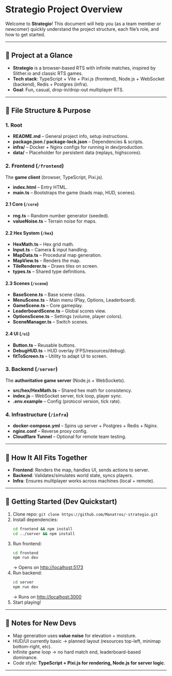 # Strategio Project Overview

Welcome to **Strategio**! This document will help you (as a team member or newcomer) quickly understand the project structure, each file’s role, and how to get started.

---

## 🔹 Project at a Glance
- **Strategio** is a browser-based RTS with infinite matches, inspired by Slither.io and classic RTS games.
- **Tech stack**: TypeScript + Vite + Pixi.js (frontend), Node.js + WebSocket (backend), Redis + Postgres (infra).
- **Goal**: Fun, casual, drop-in/drop-out multiplayer RTS.

---

## 📂 File Structure & Purpose

### 1. Root
- **README.md** – General project info, setup instructions.
- **package.json / package-lock.json** – Dependencies & scripts.
- **infra/** – Docker + Nginx configs for running in dev/production.
- **data/** – Placeholder for persistent data (replays, highscores).

### 2. Frontend (`/frontend`)
The **game client** (browser, TypeScript, Pixi.js).

- **index.html** – Entry HTML.
- **main.ts** – Bootstraps the game (loads map, HUD, scenes).

#### 2.1 Core (`/core`)
- **rng.ts** – Random number generator (seeded).
- **valueNoise.ts** – Terrain noise for maps.

#### 2.2 Hex System (`/hex`)
- **HexMath.ts** – Hex grid math.
- **Input.ts** – Camera & input handling.
- **MapData.ts** – Procedural map generation.
- **MapView.ts** – Renders the map.
- **TileRenderer.ts** – Draws tiles on screen.
- **types.ts** – Shared type definitions.

#### 2.3 Scenes (`/scene`)
- **BaseScene.ts** – Base scene class.
- **MenuScene.ts** – Main menu (Play, Options, Leaderboard).
- **GameScene.ts** – Core gameplay.
- **LeaderboardScene.ts** – Global scores view.
- **OptionsScene.ts** – Settings (volume, player colors).
- **SceneManager.ts** – Switch scenes.

#### 2.4 UI (`/ui`)
- **Button.ts** – Reusable buttons.
- **DebugHUD.ts** – HUD overlay (FPS/resources/debug).
- **fitToScreen.ts** – Utility to adapt UI to screen.

### 3. Backend (`/server`)
The **authoritative game server** (Node.js + WebSockets).

- **src/hex/HexMath.ts** – Shared hex math for consistency.
- **index.js** – WebSocket server, tick loop, player sync.
- **.env.example** – Config (protocol version, tick rate).

### 4. Infrastructure (`/infra`)
- **docker-compose.yml** – Spins up server + Postgres + Redis + Nginx.
- **nginx.conf** – Reverse proxy config.
- **Cloudflare Tunnel** – Optional for remote team testing.

---

## 🔹 How It All Fits Together
- **Frontend**: Renders the map, handles UI, sends actions to server.
- **Backend**: Validates/simulates world state, syncs players.
- **Infra**: Ensures multiplayer works across machines (local + remote).

---

## 🚀 Getting Started (Dev Quickstart)
1. Clone repo: `git clone https://github.com/Manatros/-strategio.git`
2. Install dependencies:  
   ```bash
   cd frontend && npm install
   cd ../server && npm install
   ```
3. Run frontend:  
   ```bash
   cd frontend
   npm run dev
   ```  
   → Opens on [http://localhost:5173](http://localhost:5173)
4. Run backend:  
   ```bash
   cd server
   npm run dev
   ```  
   → Runs on [http://localhost:3000](http://localhost:3000)
5. Start playing!

---

## 📌 Notes for New Devs
- Map generation uses **value noise** for elevation + moisture.
- HUD/UI currently basic → planned layout (resources top-left, minimap bottom-right, etc).
- Infinite game loop → no hard match end, leaderboard-based dominance.
- Code style: **TypeScript + Pixi.js for rendering, Node.js for server logic**.

---
